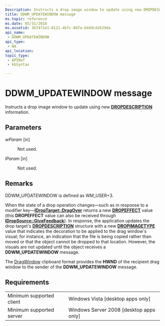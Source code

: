 ```yaml
---
Description: Instructs a drop image window to update using new DROPDESCRIPTION information.
title: DDWM_UPDATEWINDOW message
ms.topic: reference
ms.date: 05/31/2018
ms.assetid: 3b74f2e1-8121-4b7c-8d7a-b449cda529da
api_name: 
 - DDWM_UPDATEWINDOW
api_type: 
 - NA
api_location: 
topic_type: 
 - APIRef
 - kbSyntax

---
```


# DDWM\_UPDATEWINDOW message

Instructs a drop image window to update using new [**DROPDESCRIPTION**](/windows/desktop/api/shlobj_core/ns-shlobj_core-dropdescription) information.

## Parameters

<dl> <dt>

*wParam* \[in\]
</dt> <dd>

Not used.

</dd> <dt>

*lParam* \[in\]
</dt> <dd>

Not used.

</dd> </dl>

## Remarks

DDWM\_UPDATEWINDOW is defined as WM\_USER+3.

When the state of a drop operation changes—such as in response to a modifier key—[**IDropTarget::DragOver**](/windows/win32/api/oleidl/nf-oleidl-idroptarget-dragover) returns a new [**DROPEFFECT**](../com/dropeffect-constants.md) value (this **DROPEFFECT** value can also be received through [**IDropSource::GiveFeedback**](/windows/win32/api/oleidl/nf-oleidl-idropsource-givefeedback)). In response, the application updates the drop target's [**DROPDESCRIPTION**](/windows/desktop/api/shlobj_core/ns-shlobj_core-dropdescription) structure with a new [**DROPIMAGETYPE**](/windows/desktop/api/shlobj_core/ne-shlobj_core-dropimagetype) value that indicates the decoration to be applied to the drag window's visual; for instance, an indication that the file is being copied rather than moved or that the object cannot be dropped to that location. However, the visuals are not updated until the object receives a **DDWM\_UPDATEWINDOW** message.

The [DragWindow](clipboard.md) clipboard format provides the **HWND** of the recipient drag window to the sender of the **DDWM\_UPDATEWINDOW** message.

## Requirements



|                                     |                                                      |
|-------------------------------------|------------------------------------------------------|
| Minimum supported client<br/> | Windows Vista \[desktop apps only\]<br/>       |
| Minimum supported server<br/> | Windows Server 2008 \[desktop apps only\]<br/> |



 

 